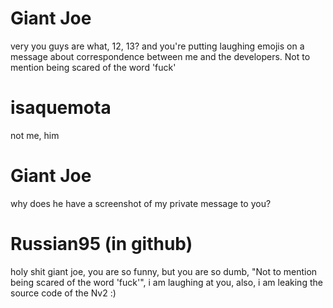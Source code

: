 # Giant Joe
very
you guys are what, 12, 13? and you're putting laughing emojis on a message about correspondence between me and the developers. Not to mention being scared of the word 'fuck'

# isaquemota

not me, him

# Giant Joe
why does he have a screenshot of my private message to you?

# Russian95 (in github)

holy shit giant joe, you are so funny, but you are so dumb, "Not to mention being scared of the word 'fuck'", i am laughing at you, also, i am leaking the source code of the Nv2 :)